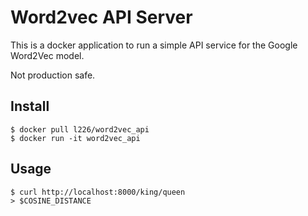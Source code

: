 # Word2vec API Server
This is a docker application to run a simple API service for the Google Word2Vec model.

Not production safe.

## Install

```
$ docker pull l226/word2vec_api
$ docker run -it word2vec_api
```

## Usage

```
$ curl http://localhost:8000/king/queen
> $COSINE_DISTANCE
```